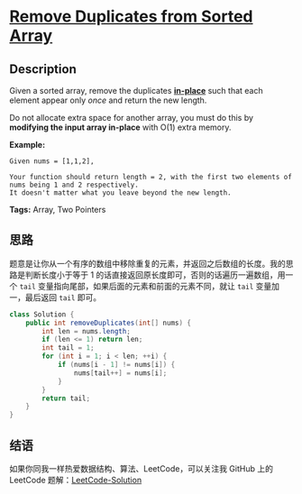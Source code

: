 # [Remove Duplicates from Sorted Array][title]

## Description

Given a sorted array, remove the duplicates [**in-place**](https://en.wikipedia.org/wiki/In-place_algorithm) such that each element appear only *once* and return the new length.

Do not allocate extra space for another array, you must do this by **modifying the input array in-place** with O(1) extra memory.

**Example:**

```
Given nums = [1,1,2],

Your function should return length = 2, with the first two elements of nums being 1 and 2 respectively.
It doesn't matter what you leave beyond the new length.
```

**Tags:** Array, Two Pointers


## 思路

题意是让你从一个有序的数组中移除重复的元素，并返回之后数组的长度。我的思路是判断长度小于等于 1 的话直接返回原长度即可，否则的话遍历一遍数组，用一个 `tail` 变量指向尾部，如果后面的元素和前面的元素不同，就让 `tail` 变量加一，最后返回 `tail` 即可。

```java
class Solution {
    public int removeDuplicates(int[] nums) {
        int len = nums.length;
        if (len <= 1) return len;
        int tail = 1;
        for (int i = 1; i < len; ++i) {
            if (nums[i - 1] != nums[i]) {
                nums[tail++] = nums[i];
            }
        }
        return tail;
    }
}
```


## 结语

如果你同我一样热爱数据结构、算法、LeetCode，可以关注我 GitHub 上的 LeetCode 题解：[LeetCode-Solution][ls]



[title]: https://leetcode.com/problems/remove-duplicates-from-sorted-array
[ls]: https://github.com/SDE603/LeetCode-Solution

